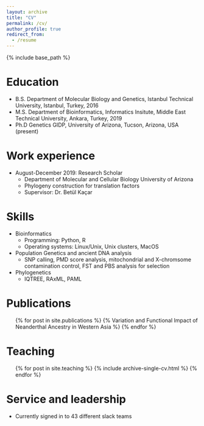 ```yaml
---
layout: archive
title: "CV"
permalink: /cv/
author_profile: true
redirect_from:
  - /resume
---
```


{% include base_path %}

Education
======
* B.S. Department of Molecular Biology and Genetics, Istanbul Technical University, Istanbul, Turkey, 2016
* M.S. Department of Bioinformatics, Informatics Insitute, Middle East Technical University, Ankara, Turkey, 2019
* Ph.D Genetics GIDP, University of Arizona, Tucson, Arizona, USA (present)

Work experience
======
* August-December 2019: Research Scholar
  * Department of Molecular and Cellular Biology University of Arizona
  * Phylogeny construction for translation factors
  * Supervisor: Dr. Betül Kaçar
  
Skills
======
* Bioinformatics
  * Programming: Python, R
  * Operating systems: Linux/Unix, Unix clusters, MacOS
* Population Genetics and ancient DNA analysis
  * SNP calling, PMD score analysis, mitochondrial and X-chromsome contamination control, FST and PBS analysis for selection
* Phylogenetics
  * IQTREE, RAxML, PAML

Publications
======
  <ul>{% for post in site.publications %}
    {% Variation and Functional Impact of Neanderthal Ancestry in Western Asia  %}
  {% endfor %}</ul>
  
  
Teaching
======
  <ul>{% for post in site.teaching %}
    {% include archive-single-cv.html %}
  {% endfor %}</ul>
  
Service and leadership
======
* Currently signed in to 43 different slack teams
